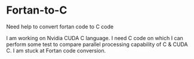 # Fortan-to-C
Need help to convert fortan code to C code

I am working on Nvidia CUDA C language. I need C code on which I can perform some test to compare parallel processing capability of C & CUDA C. I am stuck at Fortan code conversion.
